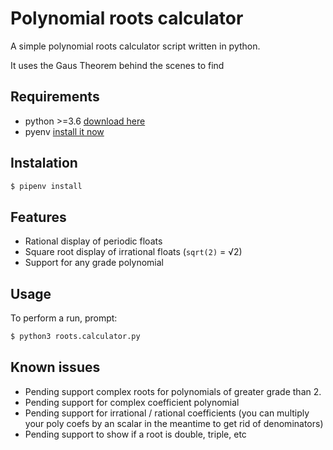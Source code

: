 # Polynomial roots calculator

A simple polynomial roots calculator script written in python.

It uses the Gaus Theorem behind the scenes to find

## Requirements

- python >=3.6 [download here](https://www.python.org/downloads/)
- pyenv [install it now](https://pypi.org/project/pipenv/#installation)

## Instalation

```bash
$ pipenv install
```

## Features

- Rational display of periodic floats
- Square root display of irrational floats (`sqrt(2)` = √2)
- Support for any grade polynomial

## Usage

To perform a run, prompt:

```bash
$ python3 roots.calculator.py
```

## Known issues

- Pending support complex roots for polynomials of greater grade than 2.
- Pending support for complex coefficient polynomial
- Pending support for irrational / rational coefficients (you can multiply your poly coefs by an scalar in the meantime to get rid of denominators)
- Pending support to show if a root is double, triple, etc
